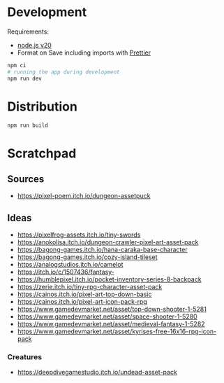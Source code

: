 # Development

Requirements:

- [node.js v20](https://nodejs.org/en/download/)
- Format on Save including imports with [Prettier](https://marketplace.visualstudio.com/items?itemName=esbenp.prettier-vscode)

```bash
npm ci
# running the app during development
npm run dev
```

# Distribution

```bash
npm run build
```

# Scratchpad

## Sources

- https://pixel-poem.itch.io/dungeon-assetpuck

## Ideas

- https://pixelfrog-assets.itch.io/tiny-swords
- https://anokolisa.itch.io/dungeon-crawler-pixel-art-asset-pack
- https://bagong-games.itch.io/hana-caraka-base-character
- https://bagong-games.itch.io/cozy-island-tileset
- https://analogstudios.itch.io/camelot
- https://itch.io/c/1507436/fantasy-
- https://humblepixel.itch.io/pocket-inventory-series-8-backpack
- https://zerie.itch.io/tiny-rpg-character-asset-pack
- https://cainos.itch.io/pixel-art-top-down-basic
- https://cainos.itch.io/pixel-art-icon-pack-rpg
- https://www.gamedevmarket.net/asset/top-down-shooter-1-5281
- https://www.gamedevmarket.net/asset/space-shooter-1-5280
- https://www.gamedevmarket.net/asset/medieval-fantasy-1-5282
- https://www.gamedevmarket.net/asset/kyrises-free-16x16-rpg-icon-pack

### Creatures
- https://deepdivegamestudio.itch.io/undead-asset-pack
